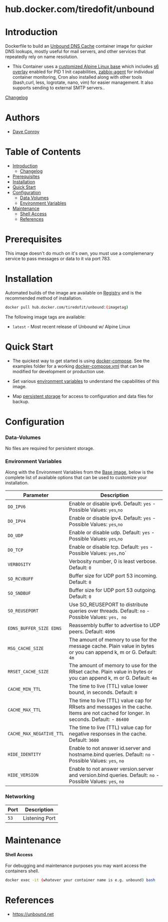 # hub.docker.com/tiredofit/unbound

# Introduction

Dockerfile to build an [Unbound DNS Cache](https://unbound.net) container image for quicker DNS lookups, mostly useful for mail servers, and other services that repeatedly rely on name resolution.

* This Container uses a [customized Alpine Linux base](https://hub.docker.com/r/tiredofit/alpine) which includes [s6 overlay](https://github.com/just-containers/s6-overlay) enabled for PID 1 Init capabilities, [zabbix-agent](https://zabbix.org) for individual container monitoring, Cron also installed along with other tools (bash,curl, less, logrotate, nano, vim) for easier management. It also supports sending to external SMTP servers..



[Changelog](CHANGELOG.md)

# Authors

- [Dave Conroy](https://github.com/tiredofit/)

# Table of Contents

- [Introduction](#introduction)
    - [Changelog](CHANGELOG.md)
- [Prerequisites](#prerequisites)
- [Installation](#installation)
- [Quick Start](#quick-start)
- [Configuration](#configuration)
    - [Data Volumes](#data-volumes)
    - [Environment Variables](#environmentvariables)   
- [Maintenance](#maintenance)
    - [Shell Access](#shell-access)
   - [References](#references)

# Prerequisites

This image doesn't do much on it's own, you must use a complemenary service to pass messages or data to it via port 783.


# Installation

Automated builds of the image are available on [Registry](https://hub.docker.com/tiredofit/unbound) and is the recommended method of installation.


```bash
docker pull hub.docker.com/tiredofit/unbound:(imagetag)
```

The following image tags are available:
* `latest` - Most recent release of Unbound w/ Alpine Linux

# Quick Start

* The quickest way to get started is using [docker-compose](https://docs.docker.com/compose/). See the examples folder for a working [docker-compose.yml](examples/docker-compose.yml) that can be modified for development or production use.

* Set various [environment variables](#environment-variables) to understand the capabilities of this image.
* Map [persistent storage](#data-volumes) for access to configuration and data files for backup.


# Configuration

### Data-Volumes

No files are required for persistent storage.

### Environment Variables

Along with the Environment Variables from the [Base image](https://hub.docker.com/r/tiredofit/alpine), below is the complete list of available options that can be used to customize your installation.

| Parameter | Description | 
|-----------|-------------|
| `DO_IPV6` | Enable or disable ipv6. Default: `yes` - Possible Values: `yes`,`no` |
| `DO_IPV4` | Enable or disable ipv4. Default: `yes` - Possible Values: `yes`,`no` |
| `DO_UDP` | Enable or disable udp. Default: `yes` - Possible Values: `yes`,`no` |
| `DO_TCP` | Enable or disable tcp. Default: `yes` - Possible Values: `yes,`no` |
| `VERBOSITY` | Verbosity number, 0 is least verbose. Default: `0` |
| `SO_RCVBUFF` | Buffer size for UDP port 53 incoming. Default: `0` |
| `SO_SNDBUF` | Buffer size for UDP port 53 outgoing. Default: `0` |
| `SO_REUSEPORT` | Use SO_REUSEPORT to distribute queries over threads. Default: `no` - Possible Values: `yes, no` |
| `EDNS_BUFFER_SIZE EDNS` | Reassembly buffer to advertise to UDP peers. Default: `4096` |
| `MSG_CACHE_SIZE` | The amount of memory to use for the message cache. Plain value in bytes or you can append k, m or G. Default: `4m` |
| `RRSET_CACHE_SIZE` | The amount of memory to use for the RRset cache. Plain value in bytes or you can append k, m or G. Default: `4m` |
| `CACHE_MIN_TTL` | The time to live (TTL) value lower bound, in seconds. Default: `0` |
| `CACHE_MAX_TTL` | The time to live (TTL) value cap for RRsets and messages in the cache. Items are not cached for longer. In seconds. Default: - `86400`  |
| `CACHE_MAX_NEGATIVE_TTL` | The time to live (TTL) value cap for negative responses in the cache. Default: `3600`  |
| `HIDE_IDENTITY` | Enable to not answer id.server and hostname.bind queries. Default: `no` - Possible Values: `yes`, `no` |
| `HIDE_VERSION` | Enable to not answer version.server and version.bind queries. Default: `no` - Possible Values: `yes`, `no` | 


### Networking

| Port | Description |
|-----------|-------------|
| `53` | Listening Port |

# Maintenance

#### Shell Access

For debugging and maintenance purposes you may want access the containers shell. 

```bash
docker exec -it (whatever your container name is e.g. unbound) bash
```

# References

* https://unbound.net



